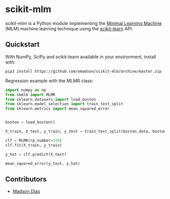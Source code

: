 # scikit-mlm
scikit-mlm is a Python module implementing the [Minimal Learning Machine][1] (MLM) machine learning technique using the [scikit-learn][2] API.

## Quickstart
With NumPy, SciPy and scikit-learn available in your environment, install with:
```
pip3 install https://github.com/omadson/scikit-mlm/archive/master.zip
```

Regression example with the MLMR class:
```Python
import numpy as np
from skmlm import MLMR
from sklearn.datasets import load_boston
from sklearn.model_selection import train_test_split
from sklearn.metrics import mean_squared_error


boston = load_boston()

X_train, X_test, y_train, y_test = train_test_split(boston.data, boston.target, test_size=0.2)

clf = MLMR(rp_number=130)
clf.fit(X_train, y_train)

y_hat = clf.predict(X_test)

mean_squared_error(y_test, y_hat)
```
## Contributors
 - [Madson Dias](https://github.com/omadson)

[1]: https://doi.org/10.1016/j.neucom.2014.11.073
[2]: http://scikit-learn.org/
